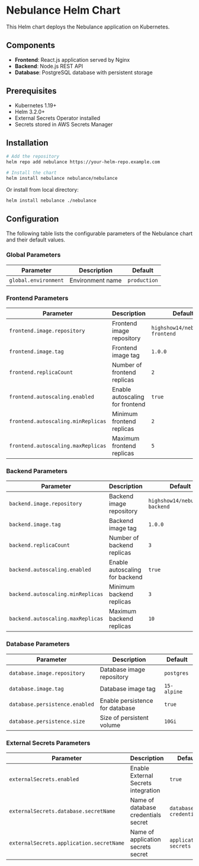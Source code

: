 # Nebulance Helm Chart

This Helm chart deploys the Nebulance application on Kubernetes.

## Components

- **Frontend**: React.js application served by Nginx
- **Backend**: Node.js REST API
- **Database**: PostgreSQL database with persistent storage

## Prerequisites

- Kubernetes 1.19+
- Helm 3.2.0+
- External Secrets Operator installed
- Secrets stored in AWS Secrets Manager

## Installation

```bash
# Add the repository
helm repo add nebulance https://your-helm-repo.example.com

# Install the chart
helm install nebulance nebulance/nebulance
```

Or install from local directory:

```bash
helm install nebulance ./nebulance
```

## Configuration

The following table lists the configurable parameters of the Nebulance chart and their default values.

### Global Parameters

| Parameter | Description | Default |
|-----------|-------------|---------|
| `global.environment` | Environment name | `production` |

### Frontend Parameters

| Parameter | Description | Default |
|-----------|-------------|---------|
| `frontend.image.repository` | Frontend image repository | `highshow14/nebulance-frontend` |
| `frontend.image.tag` | Frontend image tag | `1.0.0` |
| `frontend.replicaCount` | Number of frontend replicas | `2` |
| `frontend.autoscaling.enabled` | Enable autoscaling for frontend | `true` |
| `frontend.autoscaling.minReplicas` | Minimum frontend replicas | `2` |
| `frontend.autoscaling.maxReplicas` | Maximum frontend replicas | `5` |

### Backend Parameters

| Parameter | Description | Default |
|-----------|-------------|---------|
| `backend.image.repository` | Backend image repository | `highshow14/nebulance-backend` |
| `backend.image.tag` | Backend image tag | `1.0.0` |
| `backend.replicaCount` | Number of backend replicas | `3` |
| `backend.autoscaling.enabled` | Enable autoscaling for backend | `true` |
| `backend.autoscaling.minReplicas` | Minimum backend replicas | `3` |
| `backend.autoscaling.maxReplicas` | Maximum backend replicas | `10` |

### Database Parameters

| Parameter | Description | Default |
|-----------|-------------|---------|
| `database.image.repository` | Database image repository | `postgres` |
| `database.image.tag` | Database image tag | `15-alpine` |
| `database.persistence.enabled` | Enable persistence for database | `true` |
| `database.persistence.size` | Size of persistent volume | `10Gi` |

### External Secrets Parameters

| Parameter | Description | Default |
|-----------|-------------|---------|
| `externalSecrets.enabled` | Enable External Secrets integration | `true` |
| `externalSecrets.database.secretName` | Name of database credentials secret | `database-credentials` |
| `externalSecrets.application.secretName` | Name of application secrets secret | `application-secrets` |